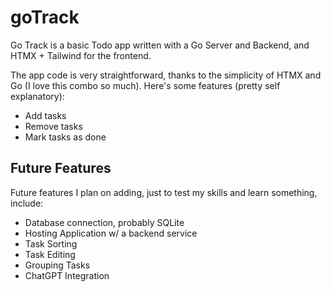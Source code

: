 # goTrack

Go Track is a basic Todo app written with a Go Server and Backend, and HTMX + Tailwind for the frontend. 

The app code is very straightforward, thanks to the simplicity of HTMX and Go (I love this combo so much). Here's some features (pretty self explanatory):

- Add tasks
- Remove tasks
- Mark tasks as done

## Future Features

Future features I plan on adding, just to test my skills and learn something, include:

- Database connection, probably SQLite
- Hosting Application w/ a backend service
- Task Sorting
- Task Editing
- Grouping Tasks
- ChatGPT Integration
